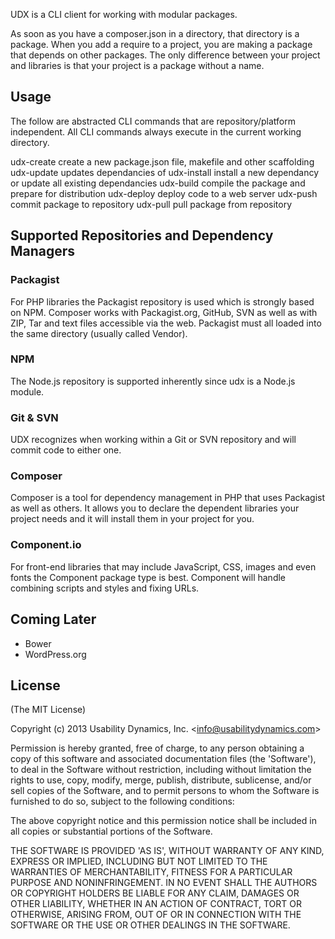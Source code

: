 UDX is a CLI client for working with modular packages.

  As soon as you have a composer.json in a directory, that directory is a package.
  When you add a require to a project, you are making a package that depends on other packages.
  The only difference between your project and libraries is that your project is a package without a name.


## Usage
The follow are abstracted CLI commands that are repository/platform independent.
All CLI commands always execute in the current working directory.

  udx-create           create a new package.json file, makefile and other scaffolding
  udx-update           updates dependancies of
  udx-install          install a new dependancy or update all existing dependancies
  udx-build            compile the package and prepare for distribution
  udx-deploy           deploy code to a web server
  udx-push             commit package to repository
  udx-pull             pull package from repository

## Supported Repositories and Dependency Managers

### Packagist
For PHP libraries the Packagist repository is used which is strongly based on NPM.
Composer works with Packagist.org, GitHub, SVN as well as with ZIP, Tar and text files accessible via the web.
Packagist must all loaded into the same directory (usually called Vendor).

### NPM
The Node.js repository is supported inherently since udx is a Node.js module.

### Git & SVN
UDX recognizes when working within a Git or SVN repository and will commit code to either one.

### Composer
Composer is a tool for dependency management in PHP that uses Packagist as well as others.
It allows you to declare the dependent libraries your project needs and it will install them in your project for you.

### Component.io
For front-end libraries that may include JavaScript, CSS, images and even fonts the Component package type is best.
Component will handle combining scripts and styles and fixing URLs.

## Coming Later
 - Bower
 - WordPress.org

## License

(The MIT License)

Copyright (c) 2013 Usability Dynamics, Inc. &lt;info@usabilitydynamics.com&gt;

Permission is hereby granted, free of charge, to any person obtaining
a copy of this software and associated documentation files (the
'Software'), to deal in the Software without restriction, including
without limitation the rights to use, copy, modify, merge, publish,
distribute, sublicense, and/or sell copies of the Software, and to
permit persons to whom the Software is furnished to do so, subject to
the following conditions:

The above copyright notice and this permission notice shall be
included in all copies or substantial portions of the Software.

THE SOFTWARE IS PROVIDED 'AS IS', WITHOUT WARRANTY OF ANY KIND,
EXPRESS OR IMPLIED, INCLUDING BUT NOT LIMITED TO THE WARRANTIES OF
MERCHANTABILITY, FITNESS FOR A PARTICULAR PURPOSE AND NONINFRINGEMENT.
IN NO EVENT SHALL THE AUTHORS OR COPYRIGHT HOLDERS BE LIABLE FOR ANY
CLAIM, DAMAGES OR OTHER LIABILITY, WHETHER IN AN ACTION OF CONTRACT,
TORT OR OTHERWISE, ARISING FROM, OUT OF OR IN CONNECTION WITH THE
SOFTWARE OR THE USE OR OTHER DEALINGS IN THE SOFTWARE.
